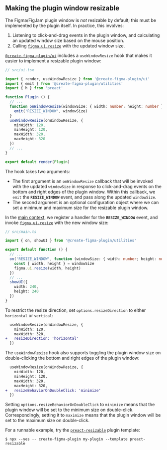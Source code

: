 ## Making the plugin window resizable

The Figma/FigJam plugin window is *not* resizable by default; this must be implemented by the plugin itself. In practice, this involves:

1. Listening to click-and-drag events in the plugin window, and calculating an updated window size based on the mouse position.
2. Calling [`figma.ui.resize`](https://figma.com/plugin-docs/api/figma-ui/#resize) with the updated window size.

[`@create-figma-plugin/ui`](#using-the-preact-component-library) includes a `useWindowResize` hook that makes it easier to implement a resizable plugin window:

```ts
// src/ui.tsx

import { render, useWindowResize } from '@create-figma-plugin/ui'
import { emit } from '@create-figma-plugin/utilities'
import { h } from 'preact'

function Plugin () {
  // ...
  function onWindowResize(windowSize: { width: number; height: number }) {
    emit('RESIZE_WINDOW', windowSize)
  }
  useWindowResize(onWindowResize, {
    minWidth: 120,
    minHeight: 120,
    maxWidth: 320,
    maxHeight: 320
  })
  // ...
}

export default render(Plugin)
```

The hook takes two arguments:

- The first argument is an `onWindowResize` callback that will be invoked with the updated `windowSize` in response to click-and-drag events on the bottom and right edges of the plugin window. Within this callback, we `emit` the **`RESIZE_WINDOW`** event, and pass along the updated `windowSize`.
- The second argument is an optional configuration object where we can set a minimum and maximum size for the resizable plugin window.

In the [main context](#main-context), we register a handler for the **`RESIZE_WINDOW`** event, and invoke [`figma.ui.resize`](https://figma.com/plugin-docs/api/figma-ui/#resize) with the new window size:

```ts
// src/main.ts

import { on, showUI } from '@create-figma-plugin/utilities'

export default function () {
  // ...
  on('RESIZE_WINDOW', function (windowSize: { width: number; height: number }) {
    const { width, height } = windowSize
    figma.ui.resize(width, height)
  })
  // ...
  showUI({
    width: 240,
    height: 240
  })
}
```

To restrict the resize direction, set `options.resizeDirection` to either `horizontal` or `vertical`:

```diff
  useWindowResize(onWindowResize, {
    minWidth: 120,
    maxWidth: 320,
+   resizeDirection: 'horizontal'
  })
```

The `useWindowResize` hook also supports toggling the plugin window size on double-clicking the bottom and right edges of the plugin window:

```diff
  useWindowResize(onWindowResize, {
    minWidth: 120,
    minHeight: 120,
    maxWidth: 320,
    maxHeight: 320,
+   resizeBehaviorOnDoubleClick: 'minimize'
  })
```

Setting `options.resizeBehaviorOnDoubleClick` to `minimize` means that the plugin window will be set to the minimum size on double-click. Correspondingly, setting it to `maximize` means that the plugin window will be set to the maximum size on double-click.

For a runnable example, try the [`preact-resizable`](https://github.com/yuanqing/create-figma-plugin/tree/main/packages/create-figma-plugin/plugin-templates/preact-resizable) plugin template:

```
$ npx --yes -- create-figma-plugin my-plugin --template preact-resizable
```
